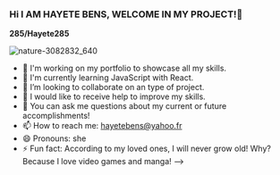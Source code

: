 ### Hi I AM HAYETE BENS, WELCOME IN MY PROJECT!👋

**285/Hayete285** 

![nature-3082832_640](https://github.com/Hayete285/Hayete285/assets/75676939/f634b8e4-656a-4d3c-946e-57a382f1cd56)


- 🔭 I'm working on my portfolio to showcase all my skills.
- 🌱 I'm currently learning JavaScript with React.
- 👯 I’m looking to collaborate on an type of project.
- 🤔 I would like to receive help to improve my skills.
- 💬 You can ask me questions about my current or future accomplishments!
- 📫 How to reach me: [hayetebens@yahoo.fr](hayetebens)
- 😄 Pronouns: she
- ⚡ Fun fact: According to my loved ones, I will never grow old! Why? Because I love video games and manga!
-->
